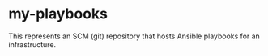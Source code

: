 # my-playbooks

This represents an SCM (git) repository that hosts Ansible playbooks for an infrastructure.
